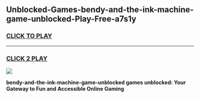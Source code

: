 
## Unblocked-Games-bendy-and-the-ink-machine-game-unblocked-Play-Free-a7s1y
<h3>
<a href="https://premium76.site?title=bendy-and-the-ink-machine-game-unblocked&ref=23A">CLICK TO PLAY</a></h3>
<hr>

<h3>
<a href="https://premium76.site?title=bendy-and-the-ink-machine-game-unblocked&ref=23A">CLICK 2 PLAY</a>
  
</h3>

<a href="https://premium76.site?title=bendy-and-the-ink-machine-game-unblocked&ref=23A"><img src="https://clearcache.store/games.png"></a>


**bendy-and-the-ink-machine-game-unblocked games unblocked: Your Gateway to Fun and Accessible Online Gaming**
